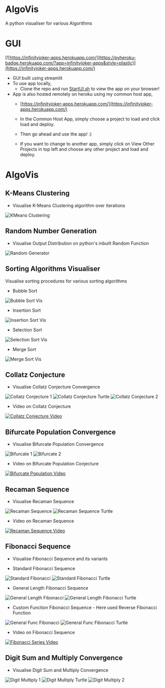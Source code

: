 # AlgoVis
 A python visualiser for various Algorithms

# GUI
[![https://infinityjoker-apps.herokuapp.com/](https://pyheroku-badge.herokuapp.com/?app=infinityjoker-apps&style=plastic)](https://infinityjoker-apps.herokuapp.com/)

 - GUI built using streamlit
 - To use app locally,
    - Clone the repo and run [StartUI.sh](StartUI.sh) to view the app on your browser!
 - App is also hosted remotely on heroku using my common host app,
    - [https://infinityjoker-apps.herokuapp.com/](https://infinityjoker-apps.herokuapp.com/)

    - In the Common Host App, simply choose a project to load and click load and deploy.

    - Then go ahead and use the app! :)

    - If you want to change to another app, simply click on View Other Projects in top left and choose any other project and load and deploy.

# AlgoVis
## K-Means Clustering
   - Visualise K-Means Clustering algorithm over iterations
   
   ![KMeans Clustering](GeneratedVisualisations/KMeansClustering_GIF.gif)

## Random Number Generation
   - Visualise Output Distribution on python's inbuilt Random Function
   
   ![Random Generator](GeneratedVisualisations/RandomGen_GIF.gif)
   
## Sorting Algorithms Visualiser
   Visualise sorting procedures for various sorting algorithms

   - Bubble Sort
   
   ![Bubble Sort Vis](GeneratedVisualisations/SortVis_Sort_BubbleSort.gif)

   - Insertion Sort
   
   ![Insertion Sort Vis](GeneratedVisualisations/SortVis_Sort_InsertionSort.gif)

   - Selection Sort
   
   ![Selection Sort Vis](GeneratedVisualisations/SortVis_Sort_SelectionSort.gif)

   - Merge Sort
   
   ![Merge Sort Vis](GeneratedVisualisations/SortVis_Sort_MergeSort.gif)

## Collatz Conjecture
   - Visualise Collatz Conjecture Convergence
   
   ![Collatz Conjecture 1](GeneratedVisualisations/CollatzConjecture_ConvergenceSingleValue.png)
   ![Collatz Conjecture Turtle](GeneratedVisualisations/CollatzConjecture_ConvergenceTurtle.PNG)
   ![Collatz Conjecture 2](GeneratedVisualisations/CollatzConjecture_ConvergenceItersCount.png)

   - Video on Collatz Conjecture
   
   [![Collatz Conjecture Video](https://img.youtube.com/vi/5mFpVDpKX70/0.jpg)](https://www.youtube.com/watch?v=5mFpVDpKX70)
   
## Bifurcate Population Convergence
   - Visualise Bifurcate Population Convergence
   
   ![Bifurcate 1](GeneratedVisualisations/Bifurcation_PopulationConvergence.png)
   ![Bifurcate 2](GeneratedVisualisations/Bifurcation_BifurcationPlot.png)

   - Video on Bifurcate Population Conjecture
   
   [![Bifurcate Population Video](https://img.youtube.com/vi/ovJcsL7vyrk/0.jpg)](https://www.youtube.com/watch?v=ovJcsL7vyrk)

## Recaman Sequence
   - Visualise Recaman Sequence
   
   ![Recaman Sequence](GeneratedVisualisations/Recaman_Sequence.png)
   ![Recaman Sequence Turtle](GeneratedVisualisations/Recaman_SequenceTurtle.PNG)
      
   - Video on Recaman Sequence
   
   [![Recaman Sequence Video](https://img.youtube.com/vi/FGC5TdIiT9U/0.jpg)](https://www.youtube.com/watch?v=FGC5TdIiT9U)

## Fibonacci Sequence
   - Visualise Fibonacci Sequence and its variants
   
   - Standard Fibonacci Sequence

   ![Standard Fibonacci](GeneratedVisualisations/Fibonacci_Standard.png)
   ![Standard Fibonacci Turtle](GeneratedVisualisations/Fibonacci_StandardTurtle.PNG)

   - General Length Fibonacci Sequence

   ![General Length Fibonacci](GeneratedVisualisations/Fibonacci_GenericLength.png)
   ![General Length Fibonacci Turtle](GeneratedVisualisations/Fibonacci_GenericLengthTurtle.PNG)

   - Custom Function Fibonacci Sequence - Here used Reverse Fibonacci Function

   ![General Func Fibonacci](GeneratedVisualisations/Fibonacci_GenericFunc.png)
   ![General Func Fibonacci Turtle](GeneratedVisualisations/Fibonacci_GenericFuncTurtle.PNG)

   - Video on Fibonacci Sequence
   
   [![Fibonacci Series Video](https://img.youtube.com/vi/SjSHVDfXHQ4/0.jpg)](https://www.youtube.com/watch?v=SjSHVDfXHQ4)
   
## Digit Sum and Multiply Convergence
   - Visualise Digit Sum and Multiply Convergence
   
   ![Digit Multiply 1](GeneratedVisualisations/DigitMultiply_ConvergenceSingleValue.png)
   ![Digit Multiply Turtle](GeneratedVisualisations/DigitMultiply_ConvergenceTurtle.PNG)
   ![Digit Multiply 2](GeneratedVisualisations/DigitMultiply_ConvergenceItersCount.png)